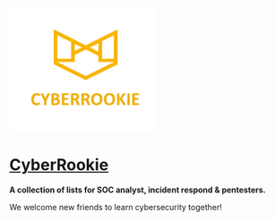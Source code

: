 
![CyberRookie](CyberRookie.PNG)

# [CyberRookie](https://github.com/luorshi/CyberRookie) 

**A collection of lists for SOC analyst, incident respond & pentesters.**

We welcome new friends to learn cybersecurity together!
